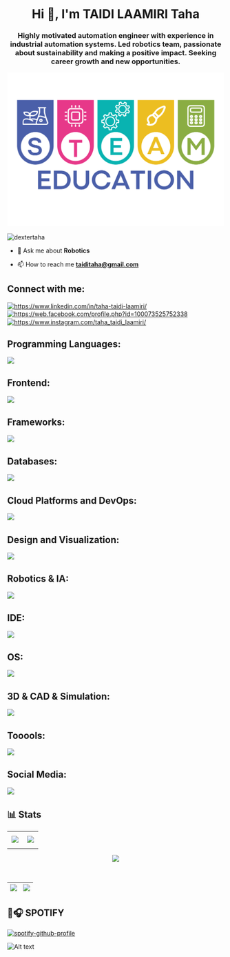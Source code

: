 <h1 align="center">Hi 👋, I'm TAIDI LAAMIRI Taha</h1>
<h3 align="center">Highly motivated automation engineer with experience in industrial automation systems. Led robotics team, passionate about sustainability and making a positive impact. Seeking career growth and new opportunities.</h3>
<p align="center"><img width="600" src="https://github.com/DexterTaha/DexterTaha/blob/main/Image/Ajouter%20un%20titre%20(3).png"></p>

<p align="left"> <img src="https://komarev.com/ghpvc/?username=dextertaha&label=Profile%20views&color=0e75b6&style=flat" alt="dextertaha" /> </p>

- 💬 Ask me about **Robotics**

- 📫 How to reach me **taiditaha@gmail.com**
  
###
<h2 align="left">Connect with me:</h2>


<p align="left">
<a href="https://linkedin.com/in/https://www.linkedin.com/in/taha-taidi-laamiri/" target="blank"><img align="center" src="https://raw.githubusercontent.com/rahuldkjain/github-profile-readme-generator/master/src/images/icons/Social/linked-in-alt.svg" alt="https://www.linkedin.com/in/taha-taidi-laamiri/" height="30" width="40" /></a>
<a href="https://fb.com/https://web.facebook.com/profile.php?id=100073525752338" target="blank"><img align="center" src="https://raw.githubusercontent.com/rahuldkjain/github-profile-readme-generator/master/src/images/icons/Social/facebook.svg" alt="https://web.facebook.com/profile.php?id=100073525752338" height="30" width="40" /></a>
<a href="https://instagram.com/https://www.instagram.com/taha_taidi_laamiri/" target="blank"><img align="center" src="https://raw.githubusercontent.com/rahuldkjain/github-profile-readme-generator/master/src/images/icons/Social/instagram.svg" alt="https://www.instagram.com/taha_taidi_laamiri/" height="30" width="40" /></a>
</p>



###
<h2 align="left">Programming Languages:</h2>
<p align="left">
  <a href="https://skillicons.dev">
    <img src="https://skillicons.dev/icons?i=c,cpp,py,java" />
  </a>
</p>



<h2 align="left">Frontend:</h2>
<p align="left">
  <a href="https://skillicons.dev">
    <img src="https://skillicons.dev/icons?i=html,css,js,scss,latex" />
  </a>
</p>



<h2 align="left">Frameworks:</h2>
<p align="left">
  <a href="https://skillicons.dev">
    <img src="https://skillicons.dev/icons?i=react,vue,bootstrap" />
  </a>
</p>



<h2 align="left">Databases:</h2>
<p align="left">
  <a href="https://skillicons.dev">
    <img src="https://skillicons.dev/icons?i=mysql,firebase" />
  </a>
</p>



<h2 align="left">Cloud Platforms and DevOps:</h2>
<p align="left">
  <a href="https://skillicons.dev">
    <img src="https://skillicons.dev/icons?i=docker,kubernetes,git,github" />
  </a>
</p>



<h2 align="left">Design and Visualization:</h2>
<p align="left">
  <a href="https://skillicons.dev">
    <img src="https://skillicons.dev/icons?i=figma,ai,ae,ps,pr" />
  </a>
</p>



<h2 align="left">Robotics & IA:</h2>
<p align="left">
  <a href="https://skillicons.dev">
    <img src="https://skillicons.dev/icons?i=raspberrypi,arduino,ros,bash,opencv,pytorch,tensorflow" />
  </a>
</p>



<h2 align="left">IDE:</h2>
<p align="left">
  <a href="https://skillicons.dev">
    <img src="https://skillicons.dev/icons?i=vscode,pycharm,arduino,androidstudio,bash,sublime,processing" />
  </a>
</p>



<h2 align="left">OS:</h2>
<p align="left">
  <a href="https://skillicons.dev">
    <img src="https://skillicons.dev/icons?i=apple,windows,raspberrypi,linux,kali,ubuntu" />
  </a>
</p>



<h2 align="left">3D & CAD & Simulation:</h2>
<p align="left">
  <a href="https://skillicons.dev">
    <img src="https://skillicons.dev/icons?i=blender,matlab,sketchup,unity" />
  </a>
</p>



<h2 align="left">Tooools:</h2>
<p align="left">
  <a href="https://skillicons.dev">
    <img src="https://skillicons.dev/icons?i=notion,matlab,stackoverflow" />
  </a>
</p>



<h2 align="left">Social Media:</h2>
<p align="left">
  <a href="https://skillicons.dev">
    <img src="https://skillicons.dev/icons?i=instagram,discord,gmail,linkedin,twitter" />
  </a>
</p>

###
<h2 align="left">📊 Stats</h2>


<table style="width: 100%; text-align: center; border: none;">
  <tr>
    <td style="width: 50%; padding: 10px;">
      <img src="https://github-profile-summary-cards.vercel.app/api/cards/profile-details?username=DexterTaha&theme=dark" style="height: 150px;" />
    </td>
    <td style="width: 50%; padding: 10px;">
      <img src="https://github-readme-stats.vercel.app/api/top-langs?username=DexterTaha&show_icons=true&locale=en&layout=compact&theme=github_dark" style="height: 150px;" />
    </td>
  </tr>
</table>

<p align="center">
  <img src="https://github-profile-trophy.vercel.app/?username=DexterTaha&row=1&theme=dark" style="height: 150px;" />

</p>

<br>

| ![](https://github-readme-stats.vercel.app/api?username=DexterTaha&show_icons=true&locale=en&theme=dark) | ![](https://github-readme-streak-stats.herokuapp.com/?user=DexterTaha&theme=dark) |
|-|-|

###
<h2 align="left">🎵🎧 SPOTIFY</h2>

<p align="center">
  
[![spotify-github-profile](https://spotify-github-profile.kittinanx.com/api/view?uid=yywitii045df074e7azo4369s&cover_image=true&theme=novatorem&show_offline=false&background_color=121212&interchange=false&bar_color=53b14f&bar_color_cover=false)](https://github.com/kittinan/spotify-github-profile)

![Alt text](https://spotify-recently-played-readme.vercel.app/api?user=yywitii045df074e7azo4369s&unique={true|1|on|yes})
</p>
